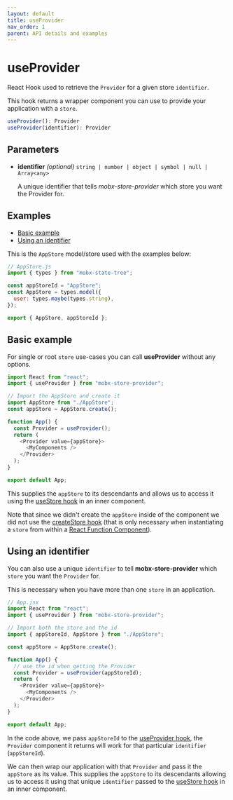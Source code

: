 ```yaml
---
layout: default
title: useProvider
nav_order: 1
parent: API details and examples
---
```


# useProvider

React Hook used to retrieve the `Provider` for a given store `identifier`.

This hook returns a wrapper component you can use to provide your application with a `store`.

```javascript
useProvider(): Provider
useProvider(identifier): Provider
```

## Parameters

- **identifier** _(optional)_ `string | number | object | symbol | null | Array<any>`

  A unique identifier that tells _mobx-store-provider_ which store you want the Provider for.

## Examples

- [Basic example](#basic-example)
- [Using an identifier](#using-an-identifier)

This is the `AppStore` model/store used with the examples below:

```javascript
// AppStore.js
import { types } from "mobx-state-tree";

const appStoreId = "AppStore";
const AppStore = types.model({
  user: types.maybe(types.string),
});

export { AppStore, appStoreId };
```

## Basic example

For single or root `store` use-cases you can call **useProvider** without any options.

```javascript
import React from "react";
import { useProvider } from "mobx-store-provider";

// Import the AppStore and create it
import AppStore from "./AppStore";
const appStore = AppStore.create();

function App() {
  const Provider = useProvider();
  return (
    <Provider value={appStore}>
      <MyComponents />
    </Provider>
  );
}

export default App;
```

This supplies the `appStore` to its descendants and allows us to access it using the [useStore hook](/api/useStore) in an inner component.

Note that since we didn't create the `appStore` inside of the component we did not use the [createStore hook](/api/createStore) (that is only necessary when instantiating a `store` from within a [React Function Component](https://www.robinwieruch.de/react-function-component)).

## Using an identifier

You can also use a unique `identifier` to tell **mobx-store-provider** which `store` you want the `Provider` for.

This is necessary when you have more than one `store` in an application.

```javascript
// App.jsx
import React from "react";
import { useProvider } from "mobx-store-provider";

// Import both the store and the id
import { appStoreId, AppStore } from "./AppStore";

const appStore = AppStore.create();

function App() {
  // use the id when getting the Provider
  const Provider = useProvider(appStoreId);
  return (
    <Provider value={appStore}>
      <MyComponents />
    </Provider>
  );
}

export default App;
```

In the code above, we pass `appStoreId` to the [useProvider hook](#useprovider), the `Provider` component it returns will work for that particular `identifier` (`appStoreId`).

We can then wrap our application with that `Provider` and pass it the `appStore` as its value. This supplies the `appStore` to its descendants allowing us to access it using that unique `identifier` passed to the [useStore hook](/api/useStore) in an inner component.
